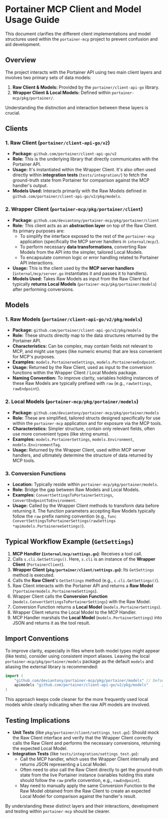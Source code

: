 # Portainer MCP Client and Model Usage Guide

This document clarifies the different client implementations and model structures used within the `portainer-mcp` project to prevent confusion and aid development.

## Overview

The project interacts with the Portainer API using two main client layers and involves two primary sets of data models:

1.  **Raw Client & Models:** Provided by the `portainer/client-api-go` library.
2.  **Wrapper Client & Local Models:** Defined within `portainer-mcp/pkg/portainer/`.

Understanding the distinction and interaction between these layers is crucial.

## Clients

### 1. Raw Client (`portainer/client-api-go/v2`)

*   **Package:** `github.com/portainer/client-api-go/v2`
*   **Role:** This is the underlying library that directly communicates with the Portainer API.
*   **Usage:** It's instantiated within the Wrapper Client. It's also often used directly within **integration tests** (`tests/integration/`) to fetch the ground-truth state from Portainer for comparison against the MCP handler's output.
*   **Models Used:** Interacts primarily with the Raw Models defined in `github.com/portainer/client-api-go/v2/pkg/models`.

### 2. Wrapper Client (`portainer-mcp/pkg/portainer/client`)

*   **Package:** `github.com/deviantony/portainer-mcp/pkg/portainer/client`
*   **Role:** This client acts as an **abstraction layer** on top of the Raw Client. Its primary purposes are:
    *   To simplify the interface exposed to the rest of the `portainer-mcp` application (specifically the MCP server handlers in `internal/mcp/`).
    *   To perform necessary **data transformations**, converting Raw Models from the API into the simpler, tailored Local Models.
    *   To encapsulate common logic or error handling related to Portainer API interactions.
*   **Usage:** This is the client used by the **MCP server handlers** (`internal/mcp/server.go` instantiates it and passes it to handlers).
*   **Models Used:** Takes Raw Models as input from the Raw Client but typically **returns Local Models** (`portainer-mcp/pkg/portainer/models`) after performing conversions.

## Models

### 1. Raw Models (`portainer/client-api-go/v2/pkg/models`)

*   **Package:** `github.com/portainer/client-api-go/v2/pkg/models`
*   **Role:** These structs directly map to the data structures returned by the Portainer API.
*   **Characteristics:** Can be complex, may contain fields not relevant to MCP, and might use types (like numeric enums) that are less convenient for MCP's purposes.
*   **Examples:** `models.PortainereeSettings`, `models.PortainereeEndpoint`.
*   **Usage:** Returned by the Raw Client, used as input to the conversion functions within the Wrapper Client / Local Models package.
*   **Naming Convention:** To improve clarity, variables holding instances of these Raw Models are typically prefixed with `raw` (e.g., `rawSettings`, `rawEndpoint`).

### 2. Local Models (`portainer-mcp/pkg/portainer/models`)

*   **Package:** `github.com/deviantony/portainer-mcp/pkg/portainer/models`
*   **Role:** These are simplified, tailored structs designed specifically for use within the `portainer-mcp` application and for exposure via the MCP tools.
*   **Characteristics:** Simpler structure, contain only relevant fields, often use more convenient types (like string enums).
*   **Examples:** `models.PortainerSettings`, `models.Environment`, `models.EnvironmentTag`.
*   **Usage:** Returned by the Wrapper Client, used within MCP server handlers, and ultimately determine the structure of data returned by MCP tools.

### 3. Conversion Functions

*   **Location:** Typically reside within `portainer-mcp/pkg/portainer/models`.
*   **Role:** Bridge the gap between Raw Models and Local Models.
*   **Examples:** `ConvertSettingsToPortainerSettings`, `ConvertEndpointToEnvironment`.
*   **Usage:** Called by the Wrapper Client methods to transform data before returning it. The function parameters accepting Raw Models typically follow the `raw` prefix naming convention (e.g., `func ConvertSettingsToPortainerSettings(rawSettings *apimodels.PortainereeSettings)`).

## Typical Workflow Example (`GetSettings`)

1.  **MCP Handler (`internal/mcp/settings.go`)**: Receives a tool call.
2.  Calls `s.cli.GetSettings()`. Here, `s.cli` is an instance of the **Wrapper Client** (`PortainerClient`).
3.  **Wrapper Client (`pkg/portainer/client/settings.go`)**: Its `GetSettings` method is executed.
4.  Calls the **Raw Client**'s `GetSettings` method (e.g., `c.cli.GetSettings()`).
5.  Raw Client interacts with the Portainer API and returns a **Raw Model** (`*portainermodels.PortainereeSettings`).
6.  Wrapper Client calls the **Conversion Function** (`models.ConvertSettingsToPortainerSettings`) with the Raw Model.
7.  Conversion Function returns a **Local Model** (`models.PortainerSettings`).
8.  Wrapper Client returns the Local Model to the MCP Handler.
9.  MCP Handler marshals the **Local Model** (`models.PortainerSettings`) into JSON and returns it as the tool result.

## Import Conventions

To improve clarity, especially in files where both model types might appear (like tests), consider using consistent import aliases. Leaving the local `portainer-mcp/pkg/portainer/models` package as the default `models` and aliasing the external library is recommended:

```go
import (
    "github.com/deviantony/portainer-mcp/pkg/portainer/models" // Default: models (Local MCP Models)
    apimodels "github.com/portainer/client-api-go/v2/pkg/models"      // Alias: apimodels (Raw Client-API-Go Models)
)
```

This approach keeps code cleaner for the more frequently used local models while clearly indicating when the raw API models are involved.

## Testing Implications

*   **Unit Tests** (like `pkg/portainer/client/settings_test.go`): Should mock the Raw Client interface and verify that the Wrapper Client correctly calls the Raw Client and performs the necessary conversions, returning the expected Local Model.
*   **Integration Tests** (like `tests/integration/settings_test.go`): 
    *   Call the MCP handler, which uses the Wrapper Client internally and returns JSON representing a Local Model.
    *   Often need to *also* call the Raw Client directly to get the ground-truth state from the live Portainer instance (variables holding this state should follow the `raw` prefix convention, e.g., `rawEndpoint`).
    *   May need to manually apply the same Conversion Function to the Raw Model obtained from the Raw Client to create an expected Local Model for comparison against the handler's result.

By understanding these distinct layers and their interactions, development and testing within `portainer-mcp` should be clearer. 